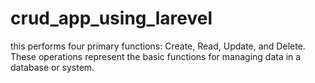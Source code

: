 # crud_app_using_larevel
this  performs four primary functions: Create, Read, Update, and Delete. These operations represent the basic functions for managing data in a database or system.
